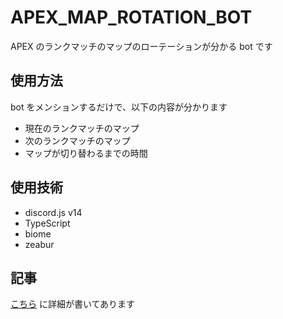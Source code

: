 # APEX_MAP_ROTATION_BOT

APEX のランクマッチのマップのローテーションが分かる bot です

## 使用方法

bot をメンションするだけで、以下の内容が分かります

- 現在のランクマッチのマップ
- 次のランクマッチのマップ
- マップが切り替わるまでの時間

## 使用技術

- discord.js v14
- TypeScript
- biome
- zeabur

## 記事
[こちら](https://qiita.com/Sekibuuun/items/256a02b88c9821a7a916) に詳細が書いてあります
